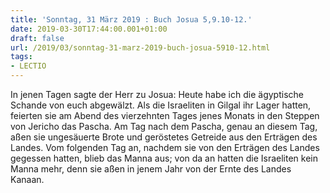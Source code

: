 ```yaml
---
title: 'Sonntag, 31 März 2019 : Buch Josua 5,9.10-12.'
date: 2019-03-30T17:44:00.001+01:00
draft: false
url: /2019/03/sonntag-31-marz-2019-buch-josua-5910-12.html
tags: 
- LECTIO
---
```


In jenen Tagen sagte der Herr zu Josua: Heute habe ich die ägyptische Schande von euch abgewälzt. Als die Israeliten in Gilgal ihr Lager hatten, feierten sie am Abend des vierzehnten Tages jenes Monats in den Steppen von Jericho das Pascha. Am Tag nach dem Pascha, genau an diesem Tag, aßen sie ungesäuerte Brote und geröstetes Getreide aus den Erträgen des Landes. Vom folgenden Tag an, nachdem sie von den Erträgen des Landes gegessen hatten, blieb das Manna aus; von da an hatten die Israeliten kein Manna mehr, denn sie aßen in jenem Jahr von der Ernte des Landes Kanaan.